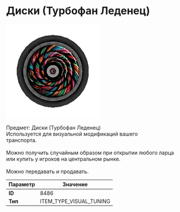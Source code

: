 # Диски (Турбофан Леденец)

![Item Image](../img/8486.webp?raw=true)

Предмет: Диски (Турбофан Леденец)<br>Используется для визуальной модификаций вашего<br>транспорта.<br><br>Можно получить случайным образом при открытии любого ларца<br>или купить у игроков на центральном рынке.<br><br>Можно передавать и продавать.


| Параметр | Значение |
|----------|----------|
| **ID** | 8486 |
| **Тип** | ITEM_TYPE_VISUAL_TUNING |

